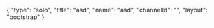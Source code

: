 {
    "type": "solo",
    "title": "asd",
    "name": "asd",
    "channelId": "",
    "layout": "bootstrap"
}
